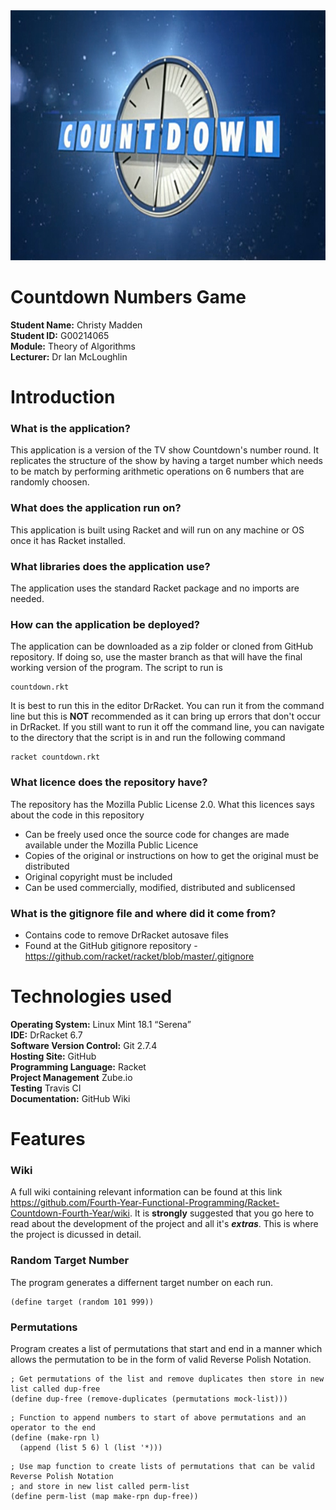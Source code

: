 <div align="center"><img src ="https://github.com/Fourth-Year-Functional-Programming/Racket-Countdown-Fourth-Year/blob/development/ExternalImages/CountdownReadme.jpg" width="900" height="400"/></div>

# Countdown Numbers Game

**Student Name:** Christy Madden <br />
**Student ID:** G00214065 <br />
**Module:** Theory of Algorithms <br />
**Lecturer:** Dr Ian McLoughlin <br />

# Introduction

### What is the application?

This application is a version of the TV show Countdown's number round. It replicates the structure of the show by having a target number which needs to be match by performing arithmetic operations on 6 numbers that are randomly choosen.

### What does the application run on?

This application is built using Racket and will run on any machine or OS once it has Racket installed. 

### What libraries does the application use?

The application uses the standard Racket package and no imports are needed.

### How can the application be deployed?

The application can be downloaded as a zip folder or cloned from GitHub repository. If doing so, use the master branch as that will have the final working version of the program. The script to run is 

```
countdown.rkt
```

It is best to run this in the editor DrRacket. You can run it from the command line but this is **NOT** recommended as it can bring up errors that don't occur in DrRacket. If you still want to run it off the command line, you can navigate to the directory that the script is in and run the following command

```
racket countdown.rkt
```
### What licence does the repository have?

The repository has the Mozilla Public License 2.0. What this licences says about the code in this repository

* Can be freely used once the source code for changes are made available under the Mozilla Public Licence 
* Copies of the original or instructions on how to get the original must be distributed
* Original copyright must be included
* Can be used commercially, modified, distributed and sublicensed

### What is the gitignore file and where did it come from?

* Contains code to remove  DrRacket autosave files
* Found at the GitHub gitignore repository - https://github.com/racket/racket/blob/master/.gitignore



# Technologies used

**Operating System:** Linux Mint 18.1 “Serena” <br />
**IDE:** DrRacket 6.7 <br />
**Software Version Control:** Git 2.7.4 <br />
**Hosting Site:** GitHub <br />
**Programming Language:** Racket <br />
**Project Management** Zube.io <br />
**Testing** Travis CI <br />
**Documentation:** GitHub Wiki <br />

# Features 

### Wiki

A full wiki containing relevant information can be found at this link https://github.com/Fourth-Year-Functional-Programming/Racket-Countdown-Fourth-Year/wiki. It is __strongly__ suggested that you go here to read about the development of the project and all it's **_extras_**. This is where the project is dicussed in detail.

### Random Target Number

The program generates a differnent target number on each run.

```Racket
(define target (random 101 999))
```

### Permutations

Program creates a list of permutations that start and end in a manner which allows the permutation to be in the form of valid Reverse Polish Notation.

```Racket
; Get permutations of the list and remove duplicates then store in new list called dup-free
(define dup-free (remove-duplicates (permutations mock-list)))
```

```Racket
; Function to append numbers to start of above permutations and an operator to the end
(define (make-rpn l)
  (append (list 5 6) l (list '*)))
```

```Racket
; Use map function to create lists of permutations that can be valid Reverse Polish Notation 
; and store in new list called perm-list
(define perm-list (map make-rpn dup-free))
```

